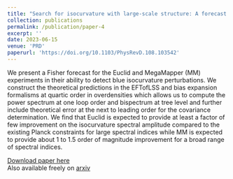 ```yaml
---
title: "Search for isocurvature with large-scale structure: A forecast for Euclid and MegaMapper using EFTofLSS"
collection: publications
permalink: /publication/paper-4
excerpt: ''
date: 2023-06-15
venue: 'PRD'
paperurl: 'https://doi.org/10.1103/PhysRevD.108.103542'
---
```


We present a Fisher forecast for the Euclid and MegaMapper (MM) experiments in their ability to detect blue isocurvature perturbations. 
We construct the theoretical predictions in the EFTofLSS and bias expansion formalisms 
at quartic order in overdensities which allows us to compute the power spectrum at 
one loop order and bispectrum at tree level and further include theoretical error 
at the next to leading order for the covariance determination.  We find that Euclid is 
expected to provide at least a factor of few improvement on the isocurvature spectral amplitude 
compared to the existing Planck constraints for large spectral indices while MM is expected to 
provide about 1 to 1.5 order of magnitude improvement for a broad range of spectral indices.

[Download paper here](https://doi.org/10.1103/PhysRevD.108.103542)  
Also available freely on [arxiv](https://arxiv.org/abs/2306.09456)

